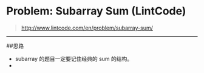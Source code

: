 # Problem: Subarray Sum (LintCode)


> http://www.lintcode.com/en/problem/subarray-sum/

---------------
##思路
* subarray 的题目一定要记住经典的 sum 的结构。
* 

